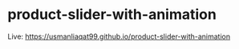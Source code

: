 # product-slider-with-animation

Live: https://usmanliaqat99.github.io/product-slider-with-animation
